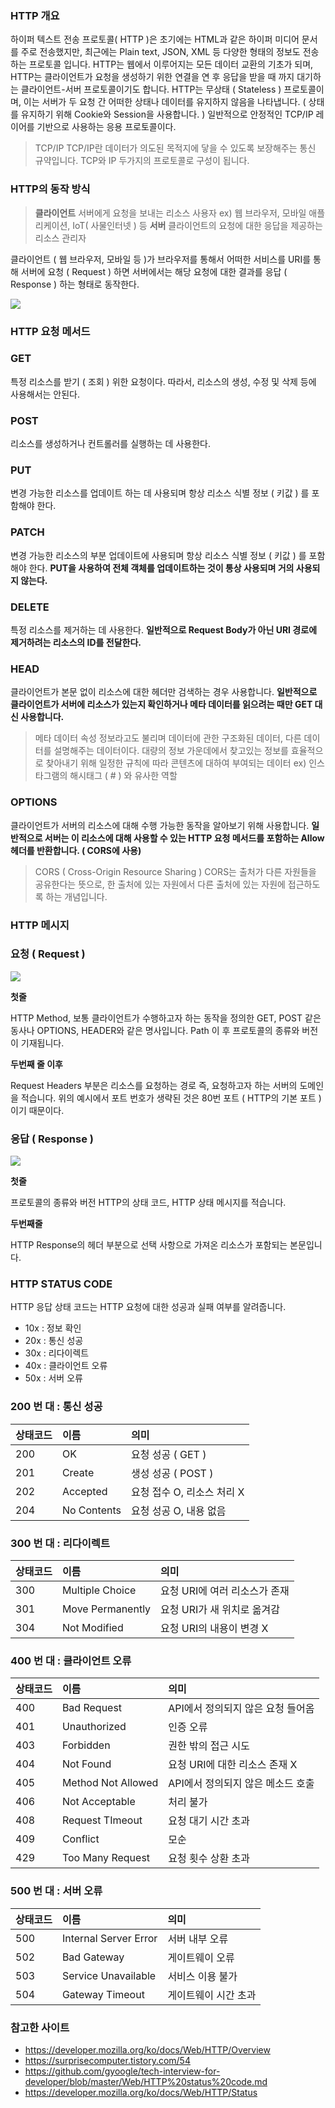 ### HTTP 개요

하이퍼 텍스트 전송 프로토콜( HTTP )은 초기에는 HTML과 같은 하이퍼 미디어 문서를 주로 전송했지만, 최근에는 Plain text, JSON, XML 등 다양한 형태의 정보도 전송하는 프로토콜 입니다. HTTP는 웹에서 이루어지는 모든 데이터 교환의 기초가 되며,  HTTP는 클라이언트가 요청을 생성하기 위한 연결을 연 후 응답을 받을 때 까지 대기하는 클라이언트-서버 프로토콜이기도 합니다. HTTP는 무상태 ( Stateless ) 프로토콜이며, 이는 서버가 두 요청 간 어떠한 상태나 데이터를 유지하지 않음을 나타냅니다.  ( 상태를 유지하기 위해 Cookie와 Session을 사용합니다. ) 일반적으로 안정적인 TCP/IP 레이어를 기반으로 사용하는 응용 프로토콜이다.

> TCP/IP
> TCP/IP란 데이터가 의도된 목적지에 닿을 수 있도록 보장해주는 통신 규약입니다. TCP와 IP 두가지의 프로토콜로 구성이 됩니다.

### HTTP의 동작 방식

> **클라이언트**
> 서버에게 요청을 보내는 리소스 사용자 ex) 웹 브라우저, 모바일 애플리케이션, IoT( 사물인터넷 ) 등
> **서버**
> 클라이언트의 요청에 대한 응답을 제공하는 리소스 관리자

클라이언트 ( 웹 브라우저, 모바일 등 )가 브라우저를 통해서 어떠한 서비스를 URI를 통해 서버에 요청 ( Request ) 하면 서버에서는 해당 요청에 대한 결과를 응답 ( Response ) 하는 형태로 동작한다.

![](https://img1.daumcdn.net/thumb/R1280x0/?scode=mtistory2&fname=https%3A%2F%2Fblog.kakaocdn.net%2Fdn%2FdcUnst%2FbtqWXaFbg2p%2F86WwcX7OsOvnkoO71T0RbK%2Fimg.png)

### HTTP 요청 메서드

### GET

특정 리소스를 받기 ( 조회 ) 위한 요청이다. 따라서, 리소스의 생성, 수정 및 삭제 등에 사용해서는 안된다.

### POST

리소스를 생성하거나 컨트롤러를 실행하는 데 사용한다.

### PUT

변경 가능한 리소스를 업데이트 하는 데 사용되며 항상 리소스 식별 정보 ( 키값 ) 를 포함해야 한다.

### PATCH

변경 가능한 리소스의 부분 업데이트에 사용되며 항상 리소스 식별 정보 ( 키값 ) 를 포함해야 한다.
**PUT을 사용하여 전체 객체를 업데이트하는 것이 통상 사용되며 거의 사용되지 않는다.**

### DELETE

특정 리소스를 제거하는 데 사용한다.
**일반적으로 Request Body가 아닌 URI 경로에 제거하려는 리소스의 ID를 전달한다.**

### HEAD

클라이언트가 본문 없이 리소스에 대한 헤더만 검색하는 경우 사용합니다.
**일반적으로 클라이언트가 서버에 리소스가 있는지 확인하거나 메타 데이터를 읽으려는 때만 GET 대신 사용합니다.**

> 메타 데이터
> 속성 정보라고도 불리며 데이터에 관한 구조화된 데이터, 다른 데이터를 설명해주는 데이터이다.
> 대량의 정보 가운데에서 찾고있는 정보를 효율적으로 찾아내기 위해 일정한 규칙에 따라 콘텐츠에 대하여 부여되는 데이터 ex) 인스타그램의 해시태그 ( # ) 와 유사한 역할

### OPTIONS

클라이언트가 서버의 리소스에 대해 수행 가능한 동작을 알아보기 위해 사용합니다.
**일반적으로 서버는 이 리소스에 대해 사용할 수 있는 HTTP 요청 메서드를 포함하는 Allow 헤더를 반환합니다. ( CORS에 사용)**

> CORS ( Cross-Origin Resource Sharing )
> CORS는 출처가 다른 자원들을 공유한다는 뜻으로, 한 출처에 있는 자원에서 다른 출처에 있는 자원에 접근하도록 하는 개념입니다.

### HTTP 메시지


### 요청 ( Request )

![](https://img1.daumcdn.net/thumb/R1280x0/?scode=mtistory2&fname=https%3A%2F%2Fblog.kakaocdn.net%2Fdn%2Fc7mI3U%2FbtqWX45M76d%2FgGoVLK6rcUJhekrxMcq6a1%2Fimg.png)

**첫줄**

HTTP Method, 보통 클라이언트가 수행하고자 하는 동작을 정의한 GET, POST 같은 동사나 OPTIONS, HEADER와 같은 명사입니다. Path 이 후 프로토콜의 종류와 버전이 기재됩니다.

**두번째 줄 이후**

Request Headers 부분은 리소스를 요청하는 경로 즉, 요청하고자 하는 서버의 도메인을 적습니다. 위의 예시에서 포트 번호가 생략된 것은 80번 포트 ( HTTP의 기본 포트 ) 이기 때문이다.

### 응답 ( Response )

![](https://img1.daumcdn.net/thumb/R1280x0/?scode=mtistory2&fname=https%3A%2F%2Fblog.kakaocdn.net%2Fdn%2FCmjnf%2FbtqWTYTN3X1%2F34p8xLsQtEIk0xMzyjIw8k%2Fimg.png)

**첫줄**

프로토콜의 종류와 버전 HTTP의 상태 코드, HTTP 상태 메시지를 적습니다.

**두번째줄**

HTTP Response의 헤더 부분으로 선택 사항으로 가져온 리소스가 포함되는 본문입니다.

### HTTP STATUS CODE

HTTP 응답 상태 코드는 HTTP 요청에 대한 성공과 실패 여부를 알려줍니다.

-  10x : 정보 확인
-  20x : 통신 성공
-  30x : 리다이렉트
-  40x : 클라이언트 오류
-  50x : 서버 오류

### 200 번 대 : 통신 성공

|상태코드|이름|의미|
|:-------|:---|:---|
|200|OK|요청 성공 ( GET )|
|201|Create|생성 성공 ( POST )|
|202|Accepted|요청 접수 O, 리소스 처리 X|
|204|No Contents|요청 성공 O, 내용 없음|

### 300 번 대 : 리다이렉트

|상태코드|이름|의미|
|:-------|:---|:---|
|300|Multiple Choice|요청 URI에 여러 리소스가 존재|
|301|Move Permanently|요청 URI가 새 위치로 옮겨감|
|304|Not Modified|요청 URI의 내용이 변경 X|

### 400 번 대 : 클라이언트 오류

|상태코드|이름|의미|
|:-------|:---|:---|
|400|Bad Request|API에서 정의되지 않은 요청 들어옴|
|401|Unauthorized|인증 오류|
|403|Forbidden|권한 밖의 접근 시도|
|404|Not Found|요청 URI에 대한 리소스 존재 X|
|405|Method Not Allowed|API에서 정의되지 않은 메소드 호출|
|406|Not Acceptable|처리 불가|
|408|Request TImeout|요청 대기 시간 초과|
|409|Conflict|모순|
|429|Too Many Request|요청 횟수 상환 초과|

### 500 번 대 : 서버 오류

|상태코드|이름|의미|
|:-------|:---|:---|
|500|Internal Server Error|서버 내부 오류|
|502|Bad Gateway|게이트웨이 오류|
|503|Service Unavailable|서비스 이용 불가|
|504|Gateway Timeout|게이트웨이 시간 초과|

### 참고한 사이트

-  https://developer.mozilla.org/ko/docs/Web/HTTP/Overview
-  https://surprisecomputer.tistory.com/54
-  https://github.com/gyoogle/tech-interview-for-developer/blob/master/Web/HTTP%20status%20code.md
-  https://developer.mozilla.org/ko/docs/Web/HTTP/Status